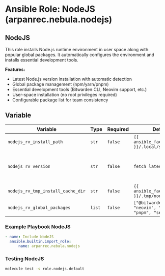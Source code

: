# Ansible Role: NodeJS (arpanrec.nebula.nodejs)

## NodeJS

This role installs Node.js runtime environment in user space along with popular global packages. It automatically configures the environment and installs essential development tools.

**Features:**

- Latest Node.js version installation with automatic detection
- Global package management (npm/yarn/pnpm)
- Essential development tools (Bitwarden CLI, Neovim support, etc.)
- User-space installation (no root privileges required)
- Configurable package list for team consistency

## Variable

| Variable | Type | Required | Default | Description |
|----------|------|----------|---------|-------------|
| `nodejs_rv_install_path` | `str` | `false` | `{{ ansible_facts.user_dir }}/.local/share/node` | Install path for nodejs. |
| `nodejs_rv_version` | `str` | `false` | `fetch_latest_version` | Release version. If set to `fetch_latest_version`, it will fetch the latest version from [Github](https://github.com/nodejs/node/releases). |
| `nodejs_rv_tmp_install_cache_dir` | `str` | `false` | `{{ ansible_facts.user_dir }}/.tmp/nodejs` | Cache install directory. |
| `nodejs_rv_global_packages` | `list` | `false` | `["@bitwarden/cli", "neovim", "yarn", "pnpm", "semver"]` | List of global packages to install. |

### Example Playbook NodeJS

```yaml
- name: Include NodeJS
  ansible.builtin.import_role:
      name: arpanrec.nebula.nodejs
```

### Testing NodeJS

```bash
molecule test -s role.nodejs.default
```
